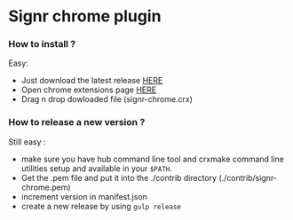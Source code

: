 # Signr chrome plugin

### How to install ?

Easy:
* Just download the latest release [HERE](https://github.com/upfluence/signr-chrome/releases)
* Open chrome extensions page [HERE](chrome://extensions)
* Drag n drop dowloaded file (signr-chrome.crx)

### How to release a new version ?

Still easy :
* make sure you have hub command line tool and crxmake command line utilities setup and available in your `$PATH`.
* Get the .pem file and put it into the ./contrib directory (./contrib/signr-chrome.pem)
* increment version in manifest.json
* create a new release by using `gulp release`
